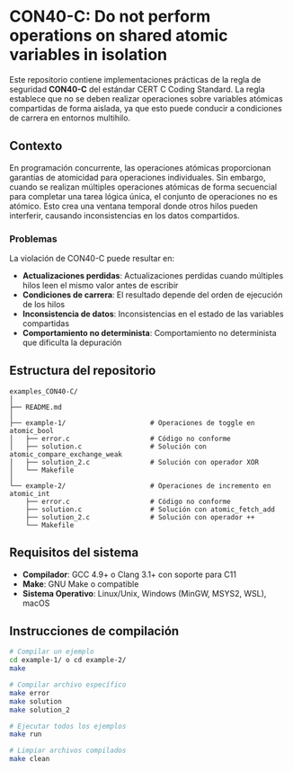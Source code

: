 # CON40-C: Do not perform operations on shared atomic variables in isolation


Este repositorio contiene implementaciones prácticas de la regla de seguridad **CON40-C** del estándar CERT C Coding Standard. La regla establece que no se deben realizar operaciones sobre variables atómicas compartidas de forma aislada, ya que esto puede conducir a condiciones de carrera en entornos multihilo.

## Contexto 


En programación concurrente, las operaciones atómicas proporcionan garantías de atomicidad para operaciones individuales. Sin embargo, cuando se realizan múltiples operaciones atómicas de forma secuencial para completar una tarea lógica única, el conjunto de operaciones no es atómico. Esto crea una ventana temporal donde otros hilos pueden interferir, causando inconsistencias en los datos compartidos.

### Problemas
La violación de CON40-C puede resultar en:
- **Actualizaciones perdidas**: Actualizaciones perdidas cuando múltiples hilos leen el mismo valor antes de escribir
- **Condiciones de carrera**: El resultado depende del orden de ejecución de los hilos
- **Inconsistencia de datos**: Inconsistencias en el estado de las variables compartidas
- **Comportamiento no determinista**: Comportamiento no determinista que dificulta la depuración

## Estructura del repositorio

```
examples_CON40-C/
│
├── README.md
│
├── example-1/                     # Operaciones de toggle en atomic_bool
│   ├── error.c                    # Código no conforme
│   ├── solution.c                 # Solución con atomic_compare_exchange_weak
│   ├── solution_2.c               # Solución con operador XOR
│   └── Makefile
│
└── example-2/                     # Operaciones de incremento en atomic_int
    ├── error.c                    # Código no conforme
    ├── solution.c                 # Solución con atomic_fetch_add
    ├── solution_2.c               # Solución con operador ++
    └── Makefile
```

## Requisitos del sistema

- **Compilador**: GCC 4.9+ o Clang 3.1+ con soporte para C11
- **Make**: GNU Make o compatible
- **Sistema Operativo**: Linux/Unix, Windows (MinGW, MSYS2, WSL), macOS

## Instrucciones de compilación

```bash
# Compilar un ejemplo
cd example-1/ o cd example-2/
make

# Compilar archivo específico
make error
make solution
make solution_2

# Ejecutar todos los ejemplos
make run

# Limpiar archivos compilados
make clean
```


